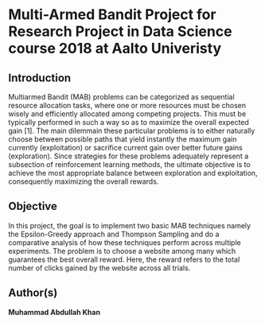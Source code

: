 # Multi-Armed Bandit Project for Research Project in Data Science course 2018 at Aalto Univeristy

## Introduction

Multiarmed Bandit (MAB) problems can be categorized as sequential resource allocation tasks, where one or more resources must be chosen wisely and efficiently
allocated among competing projects. This must be typically performed in such a way so as to maximize the overall expected gain [1].
The main dilemmain these particular problems is to either naturally choose between possible paths that yield instantly the maximum gain currently
(exploitation) or sacrifice current gain over better future gains (exploration). Since strategies for these problems adequately represent 
a subsection of reinforcement learning methods, the ultimate objective is to achieve the most appropriate balance between exploration and exploitation,
consequently maximizing the overall rewards.

## Objective 

In this project, the goal is to implement two basic MAB techniques namely the Epsilon-Greedy approach and Thompson Sampling
and do a comparative analysis of how these techniques perform across multiple experiments. The problem is to choose a website among
many which guarantees the best overall reward. Here, the reward refers to the total number of clicks gained by the website across all trials.  
 

## Author(s)

**Muhammad Abdullah Khan**


